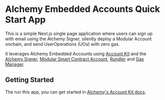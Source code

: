 # Alchemy Embedded Accounts Quick Start App

This is a simple Next.js single page application where users can sign up with email using the Alchemy Signer, silently deploy a Modular Account onchain, and send UserOperations (UOs) with zero gas.

It leverages Alchemy Embedded Accounts using [Account Kit](https://accountkit.alchemy.com/) and the [Alchemy Signer](https://accountkit.alchemy.com/packages/aa-alchemy/signer/overview.html), [Modular Smart Contract Account](https://github.com/alchemyplatform/modular-account), [Rundler](https://github.com/alchemyplatform/rundler) and [Gas Manager](https://docs.alchemy.com/docs/gas-manager-services).

## Getting Started

The run this app, you can get started in [Alchemy's Account Kit docs](https://accountkit.alchemy.com/getting-started/run-locally).

